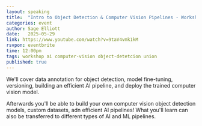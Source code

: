 ```yaml
---
layout: speaking
title:  "Intro to Object Detection & Computer Vision Pipelines - Workshop"
categories: event
author: Sage Elliott
date:   2025-05-29
link: https://www.youtube.com/watch?v=9taV4vmk1kM
rsvpon: eventbrite
time: 12:00pm
tags: workshop ai computer-vision object-detetcion union
published: true
---
```

We'll cover data annotation for object detection, model fine-tuning, versioning, building an efficient AI pipeline, and deploy the trained computer vision model.

Afterwards you'll be able to build your own computer vision object detection models, custom datasets, adn efficient AI pipelines! What you'll learn can also be transferred to different types of AI and ML pipelines.